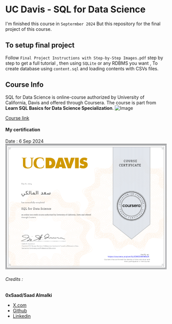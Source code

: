 # UC Davis - SQL for Data Science
I'm finished this course in `Septermber 2024` But this repository for the final project of this course.

## To setup final project
Follow `Final Project Instructions with Step-by-Step Images.pdf` step by step to get a full tutorial , then using `SQLite` or any RDBMS you want , To create database using `content.sql` and loading contents with CSVs files.

## Course Info
SQL for Data Science is online-course authorized by University of California, Davis and offered
through Coursera. The course is part from **Learn SQL Basics for Data Science Specialization**.
![Image](https://www.thecollegetour.com/wp-content/uploads/2021/02/UCDavis-Logo-5x3-1.jpg)

[Course link](https://www.coursera.org/learn/sql-for-data-science)

#### My certification
Date : 6 Sep 2024
![certification](certificate.png)

###### Credits :
**0xSaad/Saad Almalki**
- [X.com](https://x.com/0xdonzdev)
- [Github](https://github.com/Saad711T)
- [Linkedin](https://www.linkedin.com/in/saadalmalki711)
